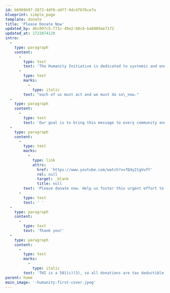 ```yaml
---
id: b6969b97-3873-4df0-a9f7-9dc47876ce7a
blueprint: simple_page
template: donate
title: 'Please Donate Now'
updated_by: 46c097c5-771c-49e2-b8c6-ba6009ae7172
updated_at: 1722874129
intro:
  -
    type: paragraph
    content:
      -
        type: text
        text: 'The Humanity Initiative is dedicated to systemic and enduring positive change. As more than 300 voices from across the ages   --  writers, educators, artists, poets, musicians, and politicians  --  express here in so many compelling ways, '
      -
        type: text
        marks:
          -
            type: italic
        text: "each of us must act and we must do so\_now."
  -
    type: paragraph
    content:
      -
        type: text
        text: 'Our goal is to bring this message to every community and village across the continents, not only through this unique web site, but also through our peace gatherings, partnerships, and both traditional and social media, engendering a planet-wide enlightenment of understanding and action.'
  -
    type: paragraph
    content:
      -
        type: text
        marks:
          -
            type: link
            attrs:
              href: 'https://www.youtube.com/watch?v=7Q4y21gVufY'
              rel: null
              target: _blank
              title: null
        text: 'Please donate now. Help us foster this urgent effort to redeem our humanity.'
      -
        type: text
        text: ' '
  -
    type: paragraph
    content:
      -
        type: text
        text: 'Thank you!'
  -
    type: paragraph
    content:
      -
        type: text
        marks:
          -
            type: italic
        text: 'THI is a 501(c)(3), so all donations are tax deductible in the United States..'
parent: home
main_image: '-humanity-first-cover.jpeg'
---
```


